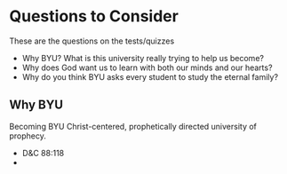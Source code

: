 # Questions to Consider
These are the questions on the tests/quizzes
* Why BYU? What is this university really trying to help us become?
* Why does God want us to learn with both our minds and our hearts?
* Why do you think BYU asks every student to study the eternal family?

## Why BYU
Becoming BYU
Christ-centered, prophetically directed university of prophecy.
* D&C 88:118
* 

